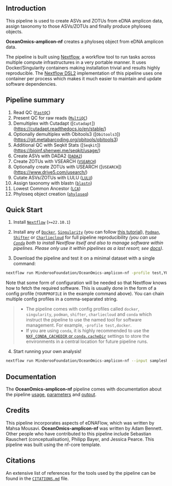 ## Introduction

This pipeline is used to create ASVs and ZOTUs from eDNA amplicon data, assign taxonomy to those ASVs/ZOTUs and finally produce phyloseq objects.

**OceanOmics-amplicon-nf** creates a phyloseq object from eDNA amplicon data.

The pipeline is built using [Nextflow](https://www.nextflow.io), a workflow tool to run tasks across multiple compute infrastructures in a very portable manner. It uses Docker/Singularity containers making installation trivial and results highly reproducible. The [Nextflow DSL2](https://www.nextflow.io/docs/latest/dsl2.html) implementation of this pipeline uses one container per process which makes it much easier to maintain and update software dependencies.

## Pipeline summary

1. Read QC ([`FastQC`](https://www.bioinformatics.babraham.ac.uk/projects/fastqc/))
2. Present QC for raw reads ([`MultiQC`](http://multiqc.info/))
3. Demultiplex with Cutadapt ([`Cutadapt`])(https://cutadapt.readthedocs.io/en/stable/)
4. Optionally demultiplex with Obitools3 ([`Obitools3`])(https://git.metabarcoding.org/obitools/obitools3)
5. Additional QC with Seqkit Stats ([`Seqkit`])(https://bioinf.shenwei.me/seqkit/usage/)
6. Create ASVs with DADA2 ([`DADA2`](https://www.bioconductor.org/packages/release/bioc/html/dada2.html))
7. Create ZOTUs with VSEARCH ([`VSEARCH`](https://manpages.ubuntu.com/manpages/bionic/man1/vsearch.1.html))
8. Optionally create ZOTUs with USEARCH ([`USEARCH`])(https://www.drive5.com/usearch/)
9. Cutate ASVs/ZOTUs with LULU ([`LULU`](https://github.com/tobiasgf/lulu))
10. Assign taxonomy with blastn ([`blastn`](https://www.ncbi.nlm.nih.gov/books/NBK279691/))
11. Lowest Common Ancestor ([`LCA`](https://github.com/mahsa-mousavi/eDNAFlow/tree/master/LCA_taxonomyAssignment_scripts))
12. Phyloseq object creation ([`phyloseq`](https://www.bioconductor.org/packages/release/bioc/html/phyloseq.html))

## Quick Start

1. Install [`Nextflow`](https://www.nextflow.io/docs/latest/getstarted.html#installation) (`>=22.10.1`)

2. Install any of [`Docker`](https://docs.docker.com/engine/installation/), [`Singularity`](https://www.sylabs.io/guides/3.0/user-guide/) (you can follow [this tutorial](https://singularity-tutorial.github.io/01-installation/)), [`Podman`](https://podman.io/), [`Shifter`](https://nersc.gitlab.io/development/shifter/how-to-use/) or [`Charliecloud`](https://hpc.github.io/charliecloud/) for full pipeline reproducibility _(you can use [`Conda`](https://conda.io/miniconda.html) both to install Nextflow itself and also to manage software within pipelines. Please only use it within pipelines as a last resort; see [docs](https://nf-co.re/usage/configuration#basic-configuration-profiles))_.

3. Download the pipeline and test it on a minimal dataset with a single command:

```bash
nextflow run MinderooFoundation/OceanOmics-amplicon-nf -profile test,YOURPROFILE --outdir <OUTDIR>
```

Note that some form of configuration will be needed so that Nextflow knows how to fetch the required software. This is usually done in the form of a config profile (`YOURPROFILE` in the example command above). You can chain multiple config profiles in a comma-separated string.

> - The pipeline comes with config profiles called `docker`, `singularity`, `podman`, `shifter`, `charliecloud` and `conda` which instruct the pipeline to use the named tool for software management. For example, `-profile test,docker`.
> - If you are using `conda`, it is highly recommended to use the [`NXF_CONDA_CACHEDIR` or `conda.cacheDir`](https://www.nextflow.io/docs/latest/conda.html) settings to store the environments in a central location for future pipeline runs.

4. Start running your own analysis!

```bash
nextflow run MinderooFoundation/OceanOmics-amplicon-nf --input samplesheet.csv --outdir <OUDIR> --bind_dir <BINDDIR> --dbfiles "<BLASTDBFILES>" -profile <docker/singularity/podman/shifter/charliecloud/conda/institute>
```

## Documentation

The **OceanOmics-amplicon-nf** pipeline comes with documentation about the pipeline [usage](https://github.com/MinderooFoundation/OceanOmics-amplicon-nf/blob/master/docs/usage.md), [parameters](https://github.com/MinderooFoundation/OceanOmics-amplicon-nf/blob/master/docs/parameters.md) and [output](https://github.com/MinderooFoundation/OceanOmics-amplicon-nf/blob/master/docs/usage.md).

## Credits

This pipeline incorporates aspects of eDNAFlow, which was written by Mahsa Mousavi. **OceanOmics-amplicon-nf** was written by Adam Bennett. Other people who have contributed to this pipeline include Sebastian Rauschert (conceptualisation), Philipp Bayer, and Jessica Pearce. This pipeline was built using the nf-core template.

## Citations

An extensive list of references for the tools used by the pipeline can be found in the [`CITATIONS.md`](CITATIONS.md) file.
